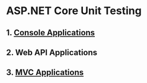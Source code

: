 # ASP.NET Core Unit Testing

## 1. [Console Applications](https://github.com/rkozhan/dotnet-core-unit-testing)

## 2. Web API Applications

## 3. [MVC Applications](https://github.com/rkozhan/dotnet-core-unit-testing-mvc)
